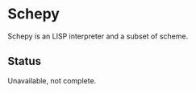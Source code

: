 Schepy
======

Schepy is an LISP interpreter and a subset of scheme.

## Status
Unavailable, not complete.
